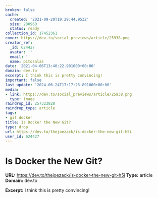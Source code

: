 ```yaml
---
broken: false
cache:
  created: '2021-09-20T19:29:44.953Z'
  size: 280960
  status: ready
collection_id: 17452361
cover: https://dev.to/social_previews/article/25938.png
creator_ref:
  _id: 624427
  avatar: ''
  email: ''
  name: pitosalas
date: '2021-04-06T13:40:22.901000+00:00'
domain: dev.to
excerpt: I think this is pretty convincing!
important: false
last_update: '2024-06-24T17:17:26.891000+00:00'
media:
- link: https://dev.to/social_previews/article/25938.png
  type: image
raindrop_id: 257323828
raindrop_type: article
tags:
- git docker
title: Is Docker the New Git?
type: drop
url: https://dev.to/thejoezack/is-docker-the-new-git-h5i
user_id: 624427
---
```


# Is Docker the New Git?

**URL:** https://dev.to/thejoezack/is-docker-the-new-git-h5i
**Type:** article
**Domain:** dev.to

**Excerpt:** I think this is pretty convincing!
